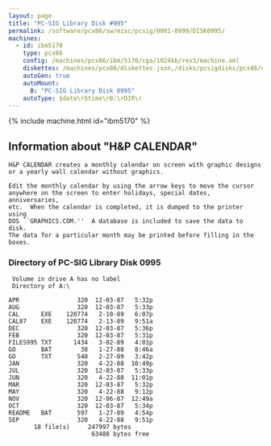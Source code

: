 ```yaml
---
layout: page
title: "PC-SIG Library Disk #995"
permalink: /software/pcx86/sw/misc/pcsig/0001-0999/DISK0995/
machines:
  - id: ibm5170
    type: pcx86
    config: /machines/pcx86/ibm/5170/cga/1024kb/rev3/machine.xml
    diskettes: /machines/pcx86/diskettes.json,/disks/pcsigdisks/pcx86/diskettes.json
    autoGen: true
    autoMount:
      B: "PC-SIG Library Disk 0995"
    autoType: $date\r$time\rB:\rDIR\r
---
```


{% include machine.html id="ibm5170" %}

## Information about "H&P CALENDAR"

    H&P CALENDAR creates a monthly calendar on screen with graphic designs
    or a yearly wall calendar without graphics.
    
    Edit the monthly calendar by using the arrow keys to move the cursor
    anywhere on the screen to enter holidays, special dates, anniversaries,
    etc.  When the calendar is completed, it is dumped to the printer using
    DOS ``GRAPHICS.COM.''  A database is included to save the data to disk.
    The data for a particular month may be printed before filling in the
    boxes.

### Directory of PC-SIG Library Disk 0995

     Volume in drive A has no label
     Directory of A:\

    APR                320  12-03-87   5:32p
    AUG                320  12-03-87   5:33p
    CAL      EXE    120774   2-10-89   6:07p
    CAL87    EXE    120774   2-13-89   9:51a
    DEC                320  12-03-87   5:36p
    FEB                320  12-03-87   5:31p
    FILES995 TXT      1434   3-02-89   4:01p
    GO       BAT        38   1-27-88   8:46a
    GO       TXT       540   2-27-89   3:42p
    JAN                320   4-22-88  10:49p
    JUL                320  12-03-87   5:33p
    JUN                320   4-22-88  11:01p
    MAR                320  12-03-87   5:32p
    MAY                320   4-22-88   9:12p
    NOV                320  12-06-87  12:49a
    OCT                320  12-03-87   5:34p
    README   BAT       597   1-27-89   4:54p
    SEP                320   4-22-88   9:51p
           18 file(s)     247997 bytes
                           63488 bytes free
